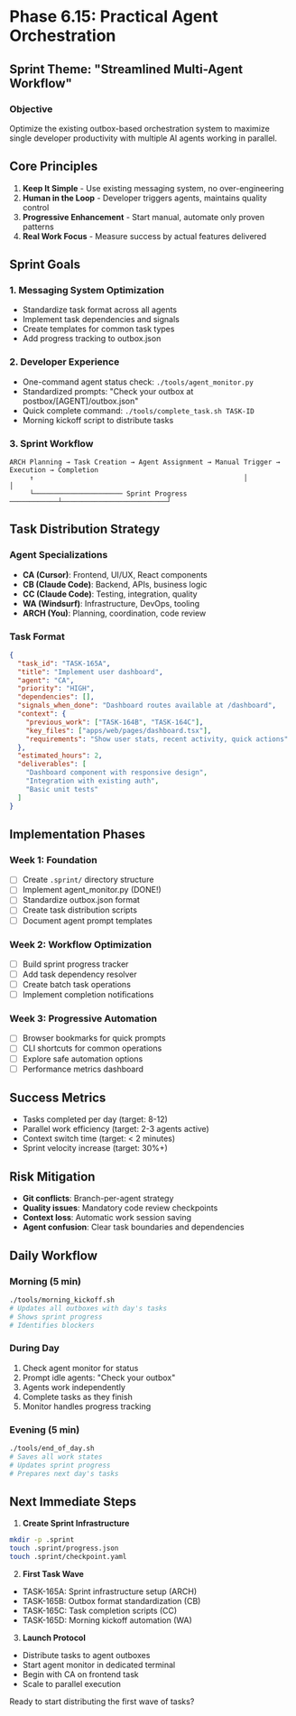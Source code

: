 # Phase 6.15: Practical Agent Orchestration

## Sprint Theme: "Streamlined Multi-Agent Workflow"

### Objective
Optimize the existing outbox-based orchestration system to maximize single developer productivity with multiple AI agents working in parallel.

## Core Principles
1. **Keep It Simple** - Use existing messaging system, no over-engineering
2. **Human in the Loop** - Developer triggers agents, maintains quality control
3. **Progressive Enhancement** - Start manual, automate only proven patterns
4. **Real Work Focus** - Measure success by actual features delivered

## Sprint Goals

### 1. Messaging System Optimization
- Standardize task format across all agents
- Implement task dependencies and signals
- Create templates for common task types
- Add progress tracking to outbox.json

### 2. Developer Experience
- One-command agent status check: `./tools/agent_monitor.py`
- Standardized prompts: "Check your outbox at postbox/[AGENT]/outbox.json"
- Quick complete command: `./tools/complete_task.sh TASK-ID`
- Morning kickoff script to distribute tasks

### 3. Sprint Workflow
```
ARCH Planning → Task Creation → Agent Assignment → Manual Trigger → Execution → Completion
     ↑                                                    │                          │
     └────────────────────── Sprint Progress ────────────┴──────────────────────────┘
```

## Task Distribution Strategy

### Agent Specializations
- **CA (Cursor)**: Frontend, UI/UX, React components
- **CB (Claude Code)**: Backend, APIs, business logic
- **CC (Claude Code)**: Testing, integration, quality
- **WA (Windsurf)**: Infrastructure, DevOps, tooling
- **ARCH (You)**: Planning, coordination, code review

### Task Format
```json
{
  "task_id": "TASK-165A",
  "title": "Implement user dashboard",
  "agent": "CA",
  "priority": "HIGH",
  "dependencies": [],
  "signals_when_done": "Dashboard routes available at /dashboard",
  "context": {
    "previous_work": ["TASK-164B", "TASK-164C"],
    "key_files": ["apps/web/pages/dashboard.tsx"],
    "requirements": "Show user stats, recent activity, quick actions"
  },
  "estimated_hours": 2,
  "deliverables": [
    "Dashboard component with responsive design",
    "Integration with existing auth",
    "Basic unit tests"
  ]
}
```

## Implementation Phases

### Week 1: Foundation
- [ ] Create `.sprint/` directory structure
- [ ] Implement agent_monitor.py (DONE!)
- [ ] Standardize outbox.json format
- [ ] Create task distribution scripts
- [ ] Document agent prompt templates

### Week 2: Workflow Optimization
- [ ] Build sprint progress tracker
- [ ] Add task dependency resolver
- [ ] Create batch task operations
- [ ] Implement completion notifications

### Week 3: Progressive Automation
- [ ] Browser bookmarks for quick prompts
- [ ] CLI shortcuts for common operations
- [ ] Explore safe automation options
- [ ] Performance metrics dashboard

## Success Metrics
- Tasks completed per day (target: 8-12)
- Parallel work efficiency (target: 2-3 agents active)
- Context switch time (target: < 2 minutes)
- Sprint velocity increase (target: 30%+)

## Risk Mitigation
- **Git conflicts**: Branch-per-agent strategy
- **Quality issues**: Mandatory code review checkpoints
- **Context loss**: Automatic work session saving
- **Agent confusion**: Clear task boundaries and dependencies

## Daily Workflow

### Morning (5 min)
```bash
./tools/morning_kickoff.sh
# Updates all outboxes with day's tasks
# Shows sprint progress
# Identifies blockers
```

### During Day
1. Check agent monitor for status
2. Prompt idle agents: "Check your outbox"
3. Agents work independently
4. Complete tasks as they finish
5. Monitor handles progress tracking

### Evening (5 min)
```bash
./tools/end_of_day.sh
# Saves all work states
# Updates sprint progress
# Prepares next day's tasks
```

## Next Immediate Steps

1. **Create Sprint Infrastructure**
```bash
mkdir -p .sprint
touch .sprint/progress.json
touch .sprint/checkpoint.yaml
```

2. **First Task Wave**
- TASK-165A: Sprint infrastructure setup (ARCH)
- TASK-165B: Outbox format standardization (CB) 
- TASK-165C: Task completion scripts (CC)
- TASK-165D: Morning kickoff automation (WA)

3. **Launch Protocol**
- Distribute tasks to agent outboxes
- Start agent monitor in dedicated terminal
- Begin with CA on frontend task
- Scale to parallel execution

Ready to start distributing the first wave of tasks?